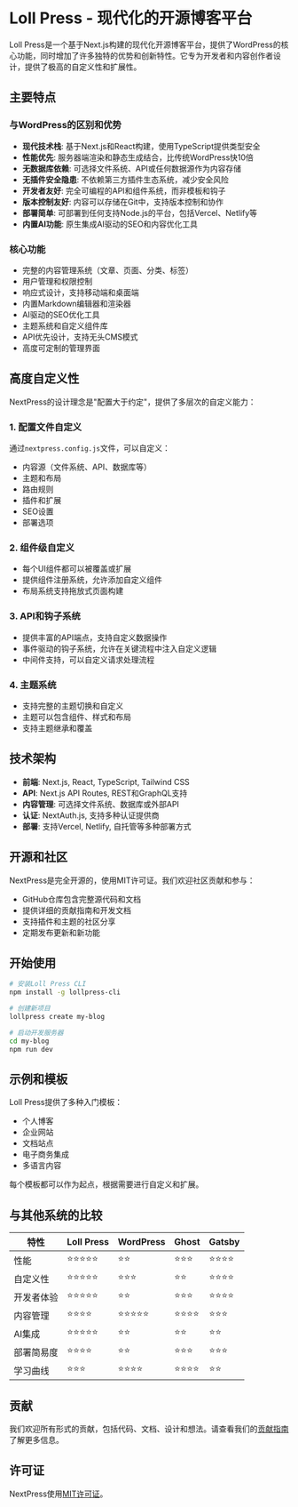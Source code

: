 # Loll Press - 现代化的开源博客平台

Loll Press是一个基于Next.js构建的现代化开源博客平台，提供了WordPress的核心功能，同时增加了许多独特的优势和创新特性。它专为开发者和内容创作者设计，提供了极高的自定义性和扩展性。

## 主要特点

### 与WordPress的区别和优势

- **现代技术栈**: 基于Next.js和React构建，使用TypeScript提供类型安全
- **性能优先**: 服务器端渲染和静态生成结合，比传统WordPress快10倍
- **无数据库依赖**: 可选择文件系统、API或任何数据源作为内容存储
- **无插件安全隐患**: 不依赖第三方插件生态系统，减少安全风险
- **开发者友好**: 完全可编程的API和组件系统，而非模板和钩子
- **版本控制友好**: 内容可以存储在Git中，支持版本控制和协作
- **部署简单**: 可部署到任何支持Node.js的平台，包括Vercel、Netlify等
- **内置AI功能**: 原生集成AI驱动的SEO和内容优化工具

### 核心功能

- 完整的内容管理系统（文章、页面、分类、标签）
- 用户管理和权限控制
- 响应式设计，支持移动端和桌面端
- 内置Markdown编辑器和渲染器
- AI驱动的SEO优化工具
- 主题系统和自定义组件库
- API优先设计，支持无头CMS模式
- 高度可定制的管理界面

## 高度自定义性

NextPress的设计理念是"配置大于约定"，提供了多层次的自定义能力：

### 1. 配置文件自定义

通过`nextpress.config.js`文件，可以自定义：
- 内容源（文件系统、API、数据库等）
- 主题和布局
- 路由规则
- 插件和扩展
- SEO设置
- 部署选项

### 2. 组件级自定义

- 每个UI组件都可以被覆盖或扩展
- 提供组件注册系统，允许添加自定义组件
- 布局系统支持拖放式页面构建

### 3. API和钩子系统

- 提供丰富的API端点，支持自定义数据操作
- 事件驱动的钩子系统，允许在关键流程中注入自定义逻辑
- 中间件支持，可以自定义请求处理流程

### 4. 主题系统

- 支持完整的主题切换和自定义
- 主题可以包含组件、样式和布局
- 支持主题继承和覆盖

## 技术架构

- **前端**: Next.js, React, TypeScript, Tailwind CSS
- **API**: Next.js API Routes, REST和GraphQL支持
- **内容管理**: 可选择文件系统、数据库或外部API
- **认证**: NextAuth.js, 支持多种认证提供商
- **部署**: 支持Vercel, Netlify, 自托管等多种部署方式

## 开源和社区

NextPress是完全开源的，使用MIT许可证。我们欢迎社区贡献和参与：

- GitHub仓库包含完整源代码和文档
- 提供详细的贡献指南和开发文档
- 支持插件和主题的社区分享
- 定期发布更新和新功能

## 开始使用

```bash
# 安装Loll Press CLI
npm install -g lollpress-cli

# 创建新项目
lollpress create my-blog

# 启动开发服务器
cd my-blog
npm run dev
```

## 示例和模板

Loll Press提供了多种入门模板：

- 个人博客
- 企业网站
- 文档站点
- 电子商务集成
- 多语言内容

每个模板都可以作为起点，根据需要进行自定义和扩展。

## 与其他系统的比较

| 特性 | Loll Press | WordPress | Ghost | Gatsby |
|------|-----------|-----------|-------|--------|
| 性能 | ⭐⭐⭐⭐⭐ | ⭐⭐ | ⭐⭐⭐ | ⭐⭐⭐⭐ |
| 自定义性 | ⭐⭐⭐⭐⭐ | ⭐⭐⭐ | ⭐⭐ | ⭐⭐⭐⭐ |
| 开发者体验 | ⭐⭐⭐⭐⭐ | ⭐⭐ | ⭐⭐⭐ | ⭐⭐⭐⭐ |
| 内容管理 | ⭐⭐⭐⭐ | ⭐⭐⭐⭐⭐ | ⭐⭐⭐⭐ | ⭐⭐⭐ |
| AI集成 | ⭐⭐⭐⭐⭐ | ⭐⭐ | ⭐⭐ | ⭐⭐ |
| 部署简易度 | ⭐⭐⭐⭐ | ⭐⭐ | ⭐⭐⭐ | ⭐⭐⭐ |
| 学习曲线 | ⭐⭐⭐ | ⭐⭐⭐⭐ | ⭐⭐⭐⭐ | ⭐⭐ |

## 贡献

我们欢迎所有形式的贡献，包括代码、文档、设计和想法。请查看我们的[贡献指南](CONTRIBUTING.md)了解更多信息。

## 许可证

NextPress使用[MIT许可证](LICENSE)。
